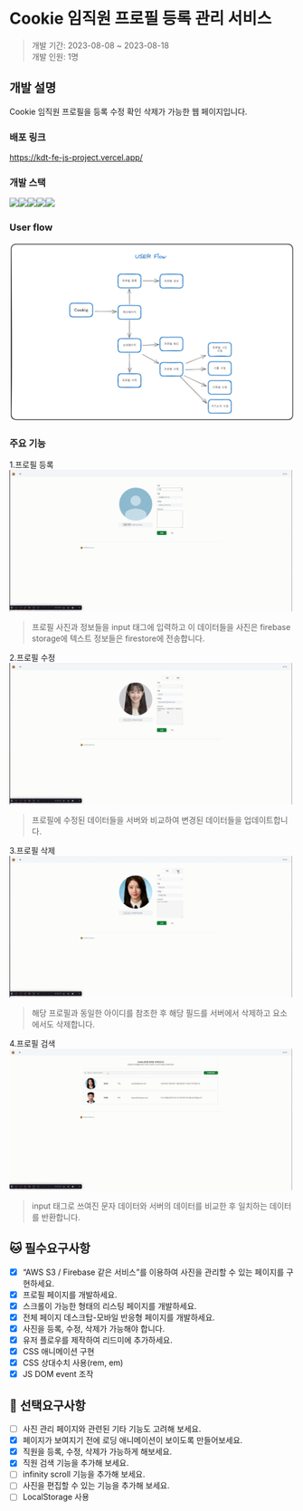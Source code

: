 # Cookie 임직원 프로필 등록 관리 서비스

> 개발 기간: 2023-08-08 ~ 2023-08-18  
> 개발 인원: 1명

## 개발 설명

Cookie 임직원 프로필을 등록 수정 확인 삭제가 가능한 웹 페이지입니다.

### 배포 링크

<a href="https://kdt-fe-js-project.vercel.app/">https://kdt-fe-js-project.vercel.app/</a>

### 개발 스택
<img src="https://img.shields.io/badge/HTML5-E34F26?style=for-the-badge&logo=html5&logoColor=white"><img src="https://img.shields.io/badge/Sass-CC6699?style=for-the-badge&logo=sass&logoColor=white"><img src="https://img.shields.io/badge/JavaScript-F7DF1E?style=for-the-badge&logo=javascript&logoColor=black"><img src="https://img.shields.io/badge/Vercel-000000?style=for-the-badge&logo=vercel&logoColor=white"><img src="https://img.shields.io/badge/firebase-ffca28?style=for-the-badge&logo=firebase&logoColor=black"/>  

### User flow

<img src="./userflow.png">

### 주요 기능

1.프로필 등록  
<img src="./프로필 등록.gif" width="500"/>   
> 프로필 사진과 정보들을 input 태그에 입력하고 이 데이터들을 사진은 firebase storage에 텍스트 정보들은 firestore에 전송합니다.

2.프로필 수정  
<img src="./프로필 수정.gif" width="500" />  
> 프로필에 수정된 데이터들을 서버와 비교하여 변경된 데이터들을 업데이트합니다.

3.프로필 삭제  
 <img src="./프로필 삭제.gif" width="500" />
 > 해당 프로필과 동일한 아이디를 참조한 후 해당 필드를 서버에서 삭제하고 요소에서도 삭제합니다.

4.프로필 검색  
<img src="./프로필 검색.gif" width="500" />
> input 태그로 쓰여진 문자 데이터와 서버의 데이터를 비교한 후 일치하는 데이터를 반환합니다.

## :cat: 필수요구사항

-   [x] “AWS S3 / Firebase 같은 서비스”를 이용하여 사진을 관리할 수 있는 페이지를 구현하세요.
-   [x] 프로필 페이지를 개발하세요.
-   [x] 스크롤이 가능한 형태의 리스팅 페이지를 개발하세요.
-   [x] 전체 페이지 데스크탑-모바일 반응형 페이지를 개발하세요.
-   [x] 사진을 등록, 수정, 삭제가 가능해야 합니다.
-   [x] 유저 플로우를 제작하여 리드미에 추가하세요.
-   [x] CSS 애니메이션 구현
-   [x] CSS 상대수치 사용(rem, em)
-   [x] JS DOM event 조작

## :clap: 선택요구사항

-   [ ] 사진 관리 페이지와 관련된 기타 기능도 고려해 보세요.
-   [x] 페이지가 보여지기 전에 로딩 애니메이션이 보이도록 만들어보세요.
-   [x] 직원을 등록, 수정, 삭제가 가능하게 해보세요.
-   [x] 직원 검색 기능을 추가해 보세요.
-   [ ] infinity scroll 기능을 추가해 보세요.
-   [ ] 사진을 편집할 수 있는 기능을 추가해 보세요.
-   [ ] LocalStorage 사용
